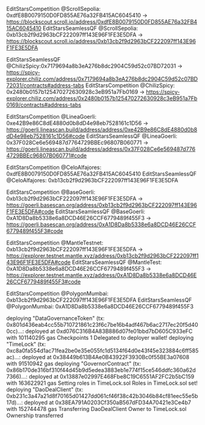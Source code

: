 EditStarsCompetition @ScrollSepolia: 0xdfE8B0079150D0FD855AE76a32FB415AC6045410
-> https://blockscout.scroll.io/address/0xdfE8B0079150D0FD855AE76a32FB415AC6045410
EditStarsSeamlessQF @ScrollSepolia: 0xb13cb2f9d2963bCF222097ff143E96F1FE3E5DFA
-> https://blockscout.scroll.io/address/0xb13cb2f9d2963bCF222097ff143E96F1FE3E5DFA

EditStarsSeamlessQF @ChilizSpicy:0x7179694a8b3eA276b8dc2904C59d52c07BD72031
-> https://spicy-explorer.chiliz.com/address/0x7179694a8b3eA276b8dc2904C59d52c07BD72031/contracts#address-tabs
EditStarsCompetition @ChilizSpicy: 0x2480b0157b125470272630928c3eB951a7Fb0169
-> https://spicy-explorer.chiliz.com/address/0x2480b0157b125470272630928c3eB951a7Fb0169/contracts#address-tabs

EditStarsCompetition @LineaGoerli: 0xe42B9e86C8dE4880d0b8dD4e98eb7528161c1D56
-> https://goerli.lineascan.build/address/address/0xe42B9e86C8dE4880d0b8dD4e98eb7528161c1D56#code
EditStarsSeamlessQF @LineaGoerli: 0x37F028Ce6e569487d7764729BBEc96807B060771
-> https://goerli.lineascan.build/address/address/0x37F028Ce6e569487d7764729BBEc96807B060771#code

EditStarsCompetition @CeloAlfajores: 0xdfE8B0079150D0FD855AE76a32FB415AC6045410
EditStarsSeamlessQF @CeloAlfajores: 0xb13cb2f9d2963bCF222097ff143E96F1FE3E5DFA

EditStarsCompetition @BaseGoerli: 0xb13cb2f9d2963bCF222097ff143E96F1FE3E5DFA
-> https://goerli.basescan.org/address/0xb13cb2f9d2963bCF222097ff143E96F1FE3E5DFA#code
EditStarsSeamlessQF @BaseGoerli: 0xA1D8Da8b5338e6a8DCD46E26CCF6779489f455F3
-> https://goerli.basescan.org/address/0xA1D8Da8b5338e6a8DCD46E26CCF6779489f455F3#code

EditStarsCompetition @MantleTestnet: 0xb13cb2f9d2963bCF222097ff143E96F1FE3E5DFA
-> https://explorer.testnet.mantle.xyz/address/0xb13cb2f9d2963bCF222097ff143E96F1FE3E5DFA#code
EditStarsSeamlessQF @MantleTest: 0xA1D8Da8b5338e6a8DCD46E26CCF6779489f455F3
-> https://explorer.testnet.mantle.xyz/address/0xA1D8Da8b5338e6a8DCD46E26CCF6779489f455F3#code

EditStarsCompetition @PolygonMumbai: 0xb13cb2f9d2963bCF222097ff143E96F1FE3E5DFA
EditStarsSeamlessQF @PolygonMumbai: 0xA1D8Da8b5338e6a8DCD46E26CCF6779489f455F3

deploying "DataGovernanceToken" (tx: 0x801d436eab4cc55b710721861c23f6c7be16b4adf467b6ac2717ec20f5d400cc)...: deployed at 0xd076C316B4A83B886d07fe01bbd7bD605C933eFC with 101140295 gas
Checkpoints 1
Delegated to deployer wallet!
deploying "TimeLock" (tx: 0xc8a0fa554d1ac71fea2be0e35e055fc1d5134f64d0e43f45e323884c6ff585ac)...: deployed at 0x38449b613B4Ae0B43922F3930Bc0f55BE3a07608 with 91510942 gas
deploying "GovernorContract" (tx: 0x86b170de316bf310f44d45b9d5edea3883eb1e774f15ce546ddfc360a62d7366)...: deployed at 0x13887e02997E468Fbe8C19C6551AF2FC2b5bC159 with 163622921 gas
Setting roles in TimeLock.sol
Roles in TimeLock.sol set!
deploying "DaoDealClient" (tx: 0xb231c3a47a21d8f70165d01427dd061cf46f38c42b3046b84cf81eec55e5b17d)...: deployed at 0x38EA791A0203Cf350aB567dFD34A70421e3Ce4b7 with 152744478 gas
Transferring DaoDealClient Owner to TimeLock.sol
Ownership transferred

